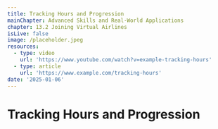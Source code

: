 ```yaml
---
title: Tracking Hours and Progression
mainChapter: Advanced Skills and Real-World Applications
chapter: 13.2 Joining Virtual Airlines
isLive: false
image: /placeholder.jpeg
resources:
  - type: video
    url: 'https://www.youtube.com/watch?v=example-tracking-hours'
  - type: article
    url: 'https://www.example.com/tracking-hours'
date: '2025-01-06'
---
```


# Tracking Hours and Progression
